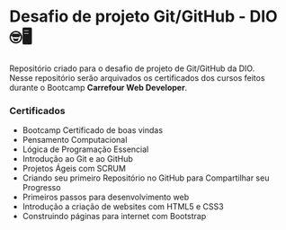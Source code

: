# Desafio de projeto Git/GitHub - DIO 🤓🖥️
Repositório criado para o desafio de projeto de Git/GitHub da DIO.<br>
Nesse repositório serão arquivados os certificados dos cursos feitos durante o Bootcamp **Carrefour Web Developer**.

### Certificados

- Bootcamp Certificado de boas vindas
- Pensamento Computacional
- Lógica de Programação Essencial
- Introdução ao Git e ao GitHub 
- Projetos Ágeis com SCRUM
- Criando seu primeiro Repositório no GitHub para Compartilhar seu Progresso
- Primeiros passos para desenvolvimento web
- Introdução a criação de websites com HTML5 e CSS3
- Construindo páginas para internet com Bootstrap